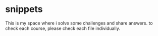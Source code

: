 # snippets
This is my space where i solve some challenges and share answers.
to check each course, please check each file individually.
